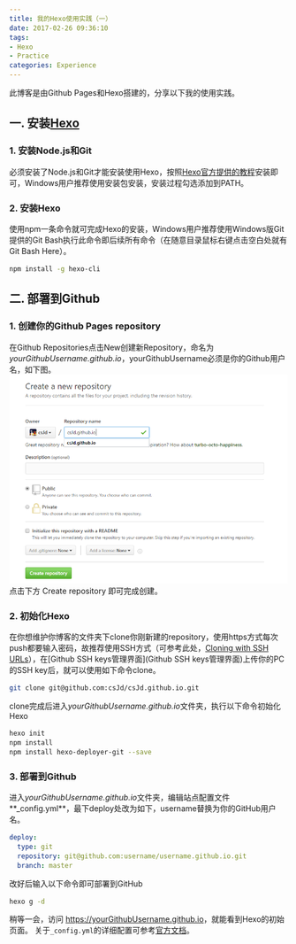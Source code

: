 ```yaml
---
title: 我的Hexo使用实践（一）
date: 2017-02-26 09:36:10
tags:
- Hexo
- Practice
categories: Experience
---
```


此博客是由Github Pages和Hexo搭建的，分享以下我的使用实践。
## 一. 安装[Hexo](https://hexo.io/zh-cn/)
### 1. 安装Node.js和Git
必须安装了Node.js和Git才能安装使用Hexo，按照[Hexo官方提供的教程](https://hexo.io/zh-cn/docs/index.html)安装即可，Windows用户推荐使用安装包安装，安装过程勾选添加到PATH。

<!-- more -->

### 2. 安装Hexo
使用npm一条命令就可完成Hexo的安装，Windows用户推荐使用Windows版Git提供的Git Bash执行此命令即后续所有命令（在随意目录鼠标右键点击空白处就有Git Bash Here）。
``` bash
npm install -g hexo-cli
```

## 二. 部署到Github
### 1. 创建你的Github Pages repository
在Github Repositories点击New创建新Repository，命名为*yourGithubUsername.github.io*，yourGithubUsername必须是你的Github用户名，如下图。
![](https://github.com/csJd/csJd.github.io/raw/res/My-Practice-with-Hexo.png)
点击下方 Create repository 即可完成创建。

### 2. 初始化Hexo
在你想维护你博客的文件夹下clone你刚新建的repository，使用https方式每次push都要输入密码，故推荐使用SSH方式（可参考此处，[Cloning with SSH URLs](https://help.github.com/articles/which-remote-url-should-i-use/#cloning-with-ssh-urls)），在[Github SSH keys管理界面](Github SSH keys管理界面)上传你的PC的SSH key后，就可以使用如下命令clone。
``` bash
git clone git@github.com:csJd/csJd.github.io.git
```
clone完成后进入*yourGithubUsername.github.io*文件夹，执行以下命令初始化Hexo
``` bash
hexo init
npm install
npm install hexo-deployer-git --save
```
### 3. 部署到Github
进入*yourGithubUsername.github.io*文件夹，编辑站点配置文件**_config.yml**，最下deploy处改为如下，username替换为你的GitHub用户名。
``` yaml
deploy:
  type: git
  repository: git@github.com:username/username.github.io.git
  branch: master
```
改好后输入以下命令即可部署到GitHub
``` bash
hexo g -d
```
稍等一会，访问 <https://yourGithubUsername.github.io>，就能看到Hexo的初始页面。
关于`_config.yml`的详细配置可参考[官方文档](https://hexo.io/zh-cn/docs/configuration.html)。

